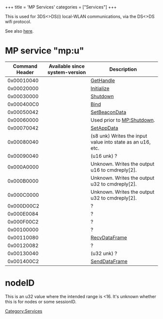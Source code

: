 +++
title = 'MP Services'
categories = ["Services"]
+++

This is used for 3DS\<\>DS(i) local-WLAN communications, via the
DS\<\>DS wifi protocol.

See also [here](MP_Registers "wikilink").

# MP service "mp:u"

| Command Header | Available since system-version | Description                                                |
|----------------|--------------------------------|------------------------------------------------------------|
| 0x00010040     |                                | [GetHandle](MP:GetHandle "wikilink")                       |
| 0x00020000     |                                | [Initialize](MP:Initialize "wikilink")                     |
| 0x00030000     |                                | [Shutdown](MP:Shutdown "wikilink")                         |
| 0x000400C0     |                                | [Bind](MP:Bind "wikilink")                                 |
| 0x00050042     |                                | [SetBeaconData](MP:SetBeaconData "wikilink")               |
| 0x00060000     |                                | Used prior to [MP:Shutdown](MP:Shutdown "wikilink").       |
| 0x00070042     |                                | [SetAppData](MP:SetAppData "wikilink")                     |
| 0x00080040     |                                | (s8 unk) Writes the input value into state as an u16, etc. |
| 0x00090040     |                                | (u16 unk) ?                                                |
| 0x000A0000     |                                | Unknown. Writes the output u16 to cmdreply\[2\].           |
| 0x000B0000     |                                | Unknown. Writes the output u32 to cmdreply\[2\].           |
| 0x000C0000     |                                | Unknown. Writes the output u32 to cmdreply\[2\].           |
| 0x000D00C2     |                                | ?                                                          |
| 0x000E0084     |                                | ?                                                          |
| 0x000F00C2     |                                | ?                                                          |
| 0x00100000     |                                | ?                                                          |
| 0x00110080     |                                | [RecvDataFrame](MP:RecvDataFrame "wikilink")               |
| 0x00120082     |                                | ?                                                          |
| 0x00130040     |                                | (u32 unk) ?                                                |
| 0x001400C2     |                                | [SendDataFrame](MP:SendDataFrame "wikilink")               |

# nodeID

This is an u32 value where the intended range is \<16. It's unknown
whether this is for nodes or some sessionID.

[Category:Services](Category:Services "wikilink")
